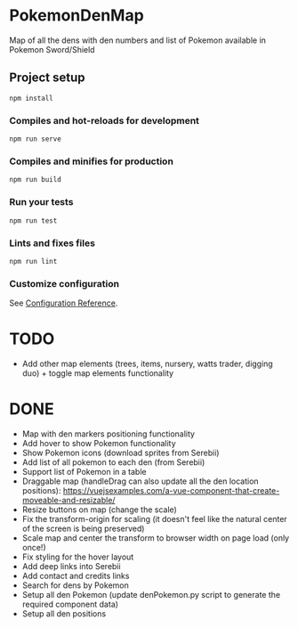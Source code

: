 # PokemonDenMap
Map of all the dens with den numbers and list of Pokemon available in Pokemon Sword/Shield

## Project setup
```
npm install
```

### Compiles and hot-reloads for development
```
npm run serve
```

### Compiles and minifies for production
```
npm run build
```

### Run your tests
```
npm run test
```

### Lints and fixes files
```
npm run lint
```

### Customize configuration
See [Configuration Reference](https://cli.vuejs.org/config/).

# TODO
- Add other map elements (trees, items, nursery, watts trader, digging duo) + toggle map elements functionality

# DONE
- Map with den markers positioning functionality
- Add hover to show Pokemon functionality
- Show Pokemon icons (download sprites from Serebii)
- Add list of all pokemon to each den (from Serebii)
- Support list of Pokemon in a table
- Draggable map (handleDrag can also update all the den location positions): https://vuejsexamples.com/a-vue-component-that-create-moveable-and-resizable/
- Resize buttons on map (change the scale)
- Fix the transform-origin for scaling (it doesn't feel like the natural center of the screen is being preserved)
- Scale map and center the transform to browser width on page load (only once!)
- Fix styling for the hover layout
- Add deep links into Serebii
- Add contact and credits links
- Search for dens by Pokemon
- Setup all den Pokemon (update denPokemon.py script to generate the required component data)
- Setup all den positions

